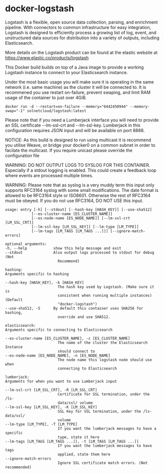 # docker-logstash

Logstash is a flexible, open source data collection, parsing, and enrichment pipeline. With connectors to common infrastructure for easy integration, Logstash is designed to efficiently process a growing list of log, event, and unstructured data sources for distribution into a variety of outputs, including Elasticsearch.

More details on the Logstash product can be found at the elastic website at https://www.elastic.co/products/logstash

This Docker build builds on top of a Java image to provide a working Logstash instance to connect to your Elasticsearch instance.

Under the most basic usage you will make sure it is operating in the same network (i.e. same machine) as the cluster it will be connected to. It is recommened you use restart on-failure, prevent swaping, and limit RAM usage of the container to just over 4GiB.

    docker run -d --restart=on-failure --memory="6442450944" --memory-swap="-1" solnetcloud/logstash:latest

Please note that if you need a Lumberjack interface you will need to provide an SSL certificate --lm-ssl-crt and --lm-ssl-key. Lumberjack in this configuration requires JSON input and will be available on port 8888.

NOTICE: As this build is designed to run using multicast it is recommend you utilise Weave, or bridge your docker0 on a common subnet in order to facilate the multicast. If you require unicast please override the configuration file

WARNING: DO NOT OUTPUT LOGS TO SYSLOG FOR THIS CONTAINER. Especially if a stdout logging is enabled. This could create a feedback loop where events are processed multiple times.

WARNING: Please note that as syslog is a very muddy term this input only supports RFC3164 syslog with some small modifications. The date format is allowed to be RFC3164 style or ISO8601. Otherwise the rest of RFC3164 must be obeyed. If you do not use RFC3164, DO NOT USE this input.


    usage: entry [-h] [--stdout] [--hash-key [HASH_KEY]] [--use-sha512]                                                                                                                                                                          
                [--es-cluster-name [ES_CLUSTER_NAME]]                                                                                                                                                                                           
                [--es-node-name [ES_NODE_NAME]] [--lm-ssl-crt [LM_SSL_CRT]]                                                                                                                                                                     
                [--lm-ssl-key [LM_SSL_KEY]] [--lm-type [LM_TYPE]]                                                                                                                                                                               
                [--lm-tags [LM_TAGS [LM_TAGS ...]]] [--ignore-match-errors]                                                                                                                                                                     
                                                                                                                                                                                                                                                
    optional arguments:                                                                                                                                                                                                                          
    -h, --help            show this help message and exit                                                                                                                                                                                      
    --stdout              Also output logs processed to stdout for debug (Not                                                                                                                                                                  
                            Recommend)
                                                                                                                                                                                                                                                
    hashing:                                                                                                                                                                                                                                     
    Arguments specific to hashing                                                                                                                                                                                                              
                                                                                                                                                                                                                                                
    --hash-key [HASH_KEY], -k [HASH_KEY]                                                                                                                                                                                                       
                            The hash key used by Logstash. (Make sure it is
                            consistent when running multiple instances) (Default
                            "docker-logstash")
    --use-sha512, -5      By default this container uses SHA256 for hashing,
                            override and use SHA512.

    elasticsearch:
    Arguments specific to connecting to Elasticsearch

    --es-cluster-name [ES_CLUSTER_NAME], -c [ES_CLUSTER_NAME]
                            The name of the cluster the Elasticsearch Instance
                            should connect to
    --es-node-name [ES_NODE_NAME], -n [ES_NODE_NAME]
                            The node name this logstash node should use when
                            connecting to Elasticsearch

    lumberjack:
    Arguments for when you want to use Lumberjack input

    --lm-ssl-crt [LM_SSL_CRT], -R [LM_SSL_CRT]
                            Certificate for SSL termination, under the /ls-
                            data/ssl/ volume
    --lm-ssl-key [LM_SSL_KEY], -K [LM_SSL_KEY]
                            SSL Key for SSL termination, under the /ls-data/ssl/
                            volume
    --lm-type [LM_TYPE], -T [LM_TYPE]
                            If you want the lumberjack messages to have a specific
                            type, state it here
    --lm-tags [LM_TAGS [LM_TAGS ...]], -t [LM_TAGS [LM_TAGS ...]]
                            If you want the lumberjack messages to have tags
                            applied, state them here
    --ignore-match-errors
                            Ignore SSL certificate match errors. (Not recommended)